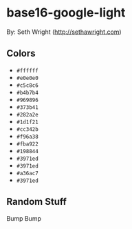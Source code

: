 # base16-google-light

By: Seth Wright (http://sethawright.com)

## Colors

* `#ffffff`
* `#e0e0e0`
* `#c5c8c6`
* `#b4b7b4`
* `#969896`
* `#373b41`
* `#282a2e`
* `#1d1f21`
* `#cc342b`
* `#f96a38`
* `#fba922`
* `#198844`
* `#3971ed`
* `#3971ed`
* `#a36ac7`
* `#3971ed`

## Random Stuff

Bump
Bump
